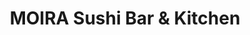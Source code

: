 ---
layout: place
title: "MOIRA Sushi Bar & Kitchen"
permalink: /arizona/phoenix/moira-sushi-bar-kitchen.html
stateAbbr: AZ
stateName: Arizona
cityName: Phoenix
place_id: ChIJPT7v6RcSK4cRFIF4tM8gJA0
photos:
  - name: >-
      places/ChIJPT7v6RcSK4cRFIF4tM8gJA0/photos/AeeoHcIJ-MFp3f6rTn1jK8N7WA-McUbaXg0A18fJ8-s13l0uJ8h-ACTsvEWYSUg3Tiq_eGRpLQu-MGfz3-q9nOmrIPAkDojf-GTozXOhjYS8DYOrjz4w6Yx0Npqd6vd9xlkKodLGeaY7hdm4Ly-bHia8suWGm_juH38XCNS434MhJEannDa_IXgABK3X8peAF-gWzJHjwryIuijCdiafMJwy07wX71ktozMQhTWsOOulfgNK3He1WHFFhWz0AZE6h5YUd0cGHKQVLcRodhO7-sq33VA19su9o_5xcxcbv45rE8r8cg
    widthPx: 3024
    heightPx: 1696
    authorAttributions:
      - displayName: MOIRA Sushi Bar & Kitchen
        uri: https://maps.google.com/maps/contrib/115814601748128443090
        photoUri: >-
          https://lh3.googleusercontent.com/a-/ALV-UjWZXbJcrTbvZ95lNnN5mo5fA2PNRdXPY3wfWsvh-6yxds1cbmLL=s100-p-k-no-mo
    flagContentUri: >-
      https://www.google.com/local/imagery/report/?cb_client=maps_api_places.places_api&image_key=!1e10!2sAF1QipP6SpVIgocYrcDMDS4VnGEh1gRcXzFm_slyQKTY&hl=en-US
    googleMapsUri: >-
      https://www.google.com/maps/place//data=!3m4!1e2!3m2!1sAF1QipP6SpVIgocYrcDMDS4VnGEh1gRcXzFm_slyQKTY!2e10!4m2!3m1!1s0x872b1217e9ef3e3d:0xd2420cfb4788114
  - name: >-
      places/ChIJPT7v6RcSK4cRFIF4tM8gJA0/photos/AeeoHcJg2q2c57KuWaAYSw9UxV_prxqdNxqe5ASgFEKrgJ7lXzKORTBlsH_MCjYmJaW80Ufr_c1WXDi8OdMemRf334UU8iH6Th2Jhu8l19a2fLAmT1A3fO6pj1vz-gPyQDlyjxBqsiE7ZOx1ctqmlWXvuhVwG9KGLTY75k9ORFdRSju8WgBIE78uUFc26BbLGcDtof152EaOSKuMmta0oudFr93mejm4-9aYKVqjyq5hmNLSMahdxR2rMIhK-8CVYL0-uwdmyCrvgKqnmh7pqL47gzUGFOVgV2KQS9L7lN7zRhIMEQ
    widthPx: 3264
    heightPx: 3264
    authorAttributions:
      - displayName: MOIRA Sushi Bar & Kitchen
        uri: https://maps.google.com/maps/contrib/115814601748128443090
        photoUri: >-
          https://lh3.googleusercontent.com/a-/ALV-UjWZXbJcrTbvZ95lNnN5mo5fA2PNRdXPY3wfWsvh-6yxds1cbmLL=s100-p-k-no-mo
    flagContentUri: >-
      https://www.google.com/local/imagery/report/?cb_client=maps_api_places.places_api&image_key=!1e10!2sAF1QipOc66FKZ_bYLP21EWmUJ0adEcVp7rlMwI1X25D_&hl=en-US
    googleMapsUri: >-
      https://www.google.com/maps/place//data=!3m4!1e2!3m2!1sAF1QipOc66FKZ_bYLP21EWmUJ0adEcVp7rlMwI1X25D_!2e10!4m2!3m1!1s0x872b1217e9ef3e3d:0xd2420cfb4788114
  - name: >-
      places/ChIJPT7v6RcSK4cRFIF4tM8gJA0/photos/AeeoHcJC7oWof0SyXfXnuS-qatRBq5aNul230EZzTMEXygkCY74-d1CE--qzpRLDpFRhCMkKVP2-VfZLmzseN_2OUkZjRtwDUrg4fIqiDWxLZgPwwldqDpph5w8u9UDF-J5vV4vjVX45ef0Ic2Z-59A0iQ1eLXpbjSmx0Se-3QBeuRToZ4h7Evf15R39U5lFxwu2r4nNdaBtaxJ-8ch4campoypMnQMz5dIym-gkiU0pddry4fd_CtNaz2u3oiPglMcmqac2cMN8vqob8Q_E7H3o_ytVxmRkhnIo3rMpQ_gnuC5wvQz3MZVri92Sm7Y3dyz3GpSnyzGaSLEGwSQrcbKeuSULDdF4dc05r1l7TgQWwysmhrd7zbUS4NeHJX-iq6VPkYySF66BJzvqoXv7vIGUyfmK5AniL4Rc4wumlusCrWQi9y8
    widthPx: 3024
    heightPx: 4032
    authorAttributions:
      - displayName: rafael rosa
        uri: https://maps.google.com/maps/contrib/103457053291425297936
        photoUri: >-
          https://lh3.googleusercontent.com/a/ACg8ocJkReLo6Nu3ygqr4eSw_iq0R0yFOuckbaw5Ll9rm3RpP0aKsg=s100-p-k-no-mo
    flagContentUri: >-
      https://www.google.com/local/imagery/report/?cb_client=maps_api_places.places_api&image_key=!1e10!2sCIHM0ogKEICAgMCwi5W1xQE&hl=en-US
    googleMapsUri: >-
      https://www.google.com/maps/place//data=!3m4!1e2!3m2!1sCIHM0ogKEICAgMCwi5W1xQE!2e10!4m2!3m1!1s0x872b1217e9ef3e3d:0xd2420cfb4788114
  - name: >-
      places/ChIJPT7v6RcSK4cRFIF4tM8gJA0/photos/AeeoHcJh-CswHLKcfXlZjGWHmiGP8nyPgfbNdoE2NN-L0kWv__gRap79j_XMlDcuyvHYhMWkMXeaFug067vMM52fZMyuG4TivE2oQ9YC-Z-TN_HDuP25OdnETyccEg79f8FLudNWan75xBj389rEcrnmVPq1agvNCX8bVzXfilXQgwXaIv80OGGerg-jFeRUNSfcHyvsL9mCRfaIADDW6QyB9YWorN6pIvydJfv8S_dwLC3ybMTP8SqrwkRnoOAeTPhVYyn860K4RePLbDxar85Hv5XXjegkaS2AXH-SckX84FffXx82ctPjhhWc0nklHzBQO2gL1UwAEUyNSfi3-98KBpSmenf6mrtIZqtUK9AVlX1gDN9EOW4u7erKzwlQE7FgpffKIeTo79wBfQxpW_flINmCZEsV9wdbobfvCQXoBAbyag
    widthPx: 4800
    heightPx: 3600
    authorAttributions:
      - displayName: Jimmy Durden
        uri: https://maps.google.com/maps/contrib/104121368894637847770
        photoUri: >-
          https://lh3.googleusercontent.com/a-/ALV-UjU0ycXdsZTwiq3bxXlBCXRisU7APIUYAe1Ke_JscvczttVbpLgx=s100-p-k-no-mo
    flagContentUri: >-
      https://www.google.com/local/imagery/report/?cb_client=maps_api_places.places_api&image_key=!1e10!2sCIHM0ogKEICAgMCQnsjhCA&hl=en-US
    googleMapsUri: >-
      https://www.google.com/maps/place//data=!3m4!1e2!3m2!1sCIHM0ogKEICAgMCQnsjhCA!2e10!4m2!3m1!1s0x872b1217e9ef3e3d:0xd2420cfb4788114
  - name: >-
      places/ChIJPT7v6RcSK4cRFIF4tM8gJA0/photos/AeeoHcKVnNVke8HSqoLmU1aDdeJ3RHSZjWsYN6g4FZHEPn7voQxWfM3F3iYJETUQYaWfwq73TfNAt6T7v0cfhW9Z8tFtl8A7fp-gJOFWvkkz1Iq6PAJRCDO4yzipaOjyFsjr_FmIE9sRhD1iQj0C8xOJ4juogU-GZWn6F2I-QQfqwpJ3EqxaJvZprKAx3KTRDTpkzc2zehIa_i75G8TnEIcOX4vjEyiD2_K6P6rfyCgls7H1vCq6_z6FSnQeZJGoe5I3IXDBnmFfHfZmvJSV-TQrPmHKYHJaEQV7Z9NxMKzpGGwozoqaz0JfXjxbCP51jT8xo-G6IaP6SKFsYUyM1VnnOn_RV0a2aGL1Kc1JR5KBuVwCL1Ez0evk38cMp8lwm_Q324fJyWOl9vnzAtkvG7P2gsMq9S0gdqqpsR1sfvKPQRhCkQ
    widthPx: 4000
    heightPx: 3000
    authorAttributions:
      - displayName: Ahmed Khiari
        uri: https://maps.google.com/maps/contrib/103546193087057900840
        photoUri: >-
          https://lh3.googleusercontent.com/a-/ALV-UjVw7dayDWTtUTRIJ0D9znNrAeCD31rEqBi9SegLBkTUpec1nh3D=s100-p-k-no-mo
    flagContentUri: >-
      https://www.google.com/local/imagery/report/?cb_client=maps_api_places.places_api&image_key=!1e10!2sCIHM0ogKEICAgIC-soPsPw&hl=en-US
    googleMapsUri: >-
      https://www.google.com/maps/place//data=!3m4!1e2!3m2!1sCIHM0ogKEICAgIC-soPsPw!2e10!4m2!3m1!1s0x872b1217e9ef3e3d:0xd2420cfb4788114
  - name: >-
      places/ChIJPT7v6RcSK4cRFIF4tM8gJA0/photos/AeeoHcJJH91Z3AXcLsLGiidVfqgCYx1dY22h6j0IBT9E2PFlVq3xBh6AMQHbE9fvTGgv0p0bHWjPjMVucvO4gon9Yo106FyQLi_6NAP3p8X7BAxPzjXeVH5SaoVBFBhpS7gSPeR2mkhQjvAPrD4aee_dyG-lqEbAJ-rlxJ-lOXsz9qDgeRTuaUfkCVTHI_zIv2kTuVKL5eteoV71twBXGUkJHHyerbiQ9WBWiksTS6LS8_K2wIalFStjQVX5qL6P_bgbxPvQCwHIsSKvVeVw-X-8qZQZ1LQ31_xOPjkueuAeYzr_8Hma1FMsxAgMUI3BDqTXilmzecGjlm-8eg12IN_DuzYX_0W8gy1pMq0hdNc91YFcZTS_yef-tUZY0Hr6rI5Tk_MCgGQkr0h-TccvLuA3uYv1rFz4eEG9g3Ze88rbS5O12ZQ
    widthPx: 3024
    heightPx: 4032
    authorAttributions:
      - displayName: Sarah Ager
        uri: https://maps.google.com/maps/contrib/116271358890188580107
        photoUri: >-
          https://lh3.googleusercontent.com/a-/ALV-UjXzEx378VNkMa1vkQ_B0mgpIhzu8pICZ6kxLePORUKW7_TGGzQL=s100-p-k-no-mo
    flagContentUri: >-
      https://www.google.com/local/imagery/report/?cb_client=maps_api_places.places_api&image_key=!1e10!2sCIHM0ogKEICAgIDZzsq7rwE&hl=en-US
    googleMapsUri: >-
      https://www.google.com/maps/place//data=!3m4!1e2!3m2!1sCIHM0ogKEICAgIDZzsq7rwE!2e10!4m2!3m1!1s0x872b1217e9ef3e3d:0xd2420cfb4788114
  - name: >-
      places/ChIJPT7v6RcSK4cRFIF4tM8gJA0/photos/AeeoHcJHUMxfc_B0QxjMXqVgvnOLgs9_MirqVK3Tdsq0tqmoVeE1RHP96hUfh5Ogr4Pi7pOOho4o0lCO1vkI5BqzMQjhltSw1swiY8sS5XLZyCQ4xZyXF2no2yBEXj2XKlyYtEi5eiOdewX0eVyyFqDOAihccYjjmPjKL9Vs15UBpUyKDXewLK7e3EcrY15NHIe5ZyLpeZBHxGvgs8ycT7cAAXpOYapEvYc_O77OK5ZnKi8IEaWOEoJETcCrER_jR_DD4PPFr2jSOTc6YQKFuf8jVwFrMEG1NQiBhjk3o47fF9wtZGcoFsDnATT_JAliTqUBJm2M_eRIw1ip0OnJ2WqLYE8cc9gUCfSX-eOv_VqPqJXmvKPN0s0X9ix02Y7esrWqcLQ6n4XCqXFJKxFk5qK-h6TiJSNmADA0dXhFUye3kTgrwtA
    widthPx: 4032
    heightPx: 3024
    authorAttributions:
      - displayName: Anwer Salameh
        uri: https://maps.google.com/maps/contrib/116246497102668941632
        photoUri: >-
          https://lh3.googleusercontent.com/a-/ALV-UjVklqfoqznsS-Vj8fGrLeoMUsMYgUla7Q3_8Ze036KRdQdqHALCeg=s100-p-k-no-mo
    flagContentUri: >-
      https://www.google.com/local/imagery/report/?cb_client=maps_api_places.places_api&image_key=!1e10!2sCIHM0ogKEICAgIDE-IjzzQE&hl=en-US
    googleMapsUri: >-
      https://www.google.com/maps/place//data=!3m4!1e2!3m2!1sCIHM0ogKEICAgIDE-IjzzQE!2e10!4m2!3m1!1s0x872b1217e9ef3e3d:0xd2420cfb4788114
  - name: >-
      places/ChIJPT7v6RcSK4cRFIF4tM8gJA0/photos/AeeoHcJS3mvIhNioN44Tc8zzK1O5kS-Cx8jxWDBE0laX9sRn9YDBzf5nE2p_jivg9OTguhX-D0VyNhEZ_8tLXQzv3_9_z8ScGHIDTBfbsgG6IFJ3MeQw2pWPaNxCFxOqBJsRnqLvaKA3_8rt6l-MKkv661RrA5vVSLlpckaAI9N6G06jkOWHYFL27MjKYDmcbU1PstmRA-7JTfrq8pViGNGM2qD_tyrUspzZytOz-8U1rUYu67YKLGW4-tcjjINluTt7tZ6O5OxG5WZmLWS0qUxPjHqcf7PYmcRGr--auqItijYTzc9TJh8kQC3Yp4kbxQuveZLm1jFxUSH6eKYvWC0UvQ2IqC2bH9YNHAF6vs0h8mHruItJE6FFIUJyTUx3M0Fg40SeUYkKqNzjnDn7F71qLQlbe4Mf9KjEgBMVRQfujHmNqCE
    widthPx: 4000
    heightPx: 3000
    authorAttributions:
      - displayName: LaTonyia Roberts
        uri: https://maps.google.com/maps/contrib/113699962401002853725
        photoUri: >-
          https://lh3.googleusercontent.com/a-/ALV-UjVh-cQ8x4ifTEqlP2Yfq0jnSfNKGcDH2qfxUUvf6vPy97eyiPfI=s100-p-k-no-mo
    flagContentUri: >-
      https://www.google.com/local/imagery/report/?cb_client=maps_api_places.places_api&image_key=!1e10!2sCIHM0ogKEICAgID10YXF_wE&hl=en-US
    googleMapsUri: >-
      https://www.google.com/maps/place//data=!3m4!1e2!3m2!1sCIHM0ogKEICAgID10YXF_wE!2e10!4m2!3m1!1s0x872b1217e9ef3e3d:0xd2420cfb4788114
  - name: >-
      places/ChIJPT7v6RcSK4cRFIF4tM8gJA0/photos/AeeoHcJbcEq0Rolayw9POGLJ1086gm7RNO9KgxuHxa3_l1dFdToWMewnM8Ob0wk2hQRSKNwmIbH2BbAV3JZhdTvDUNRYAZ1Ae39H0p5Sjl7GLkmy4Q7eAnEwHilunxmT-D_Jw6HwI7NWvNZJGhDGMjE5vSgQo3n1MFeUtyP4X3UShSLakY_dOLISZx4kdGeP5kEv4ubXUKkyVgzMuC1I2JDkMq_h-MAZcZliwm4KB11Zba7EWNpAEZG9cl3MFtTF-R8F5g5lOy7WwkMNx1HyaAiFEFkNcrPMmAX0uQlHeUinw6ZCSRXq3nLFGJGGJCvLzs_GTYlGpABXeWH0NYAl7avp2kMR8dbqrH200we4n939Ym3DPfkrvwqkMvQhYNMj3rCTBSKJUC1a-F_YLtOw5pE9ZTU4lIWr_l8Pxr2P9r4GQpvIJM7-
    widthPx: 4032
    heightPx: 3024
    authorAttributions:
      - displayName: John Stoltenberg
        uri: https://maps.google.com/maps/contrib/114732294445916972406
        photoUri: >-
          https://lh3.googleusercontent.com/a-/ALV-UjUgmQZF5UHHWW5nluNx5S_-5xQtYk4bA8uG1SAt57C117iuTUn_=s100-p-k-no-mo
    flagContentUri: >-
      https://www.google.com/local/imagery/report/?cb_client=maps_api_places.places_api&image_key=!1e10!2sCIHM0ogKEICAgICOn9Pp7QE&hl=en-US
    googleMapsUri: >-
      https://www.google.com/maps/place//data=!3m4!1e2!3m2!1sCIHM0ogKEICAgICOn9Pp7QE!2e10!4m2!3m1!1s0x872b1217e9ef3e3d:0xd2420cfb4788114
  - name: >-
      places/ChIJPT7v6RcSK4cRFIF4tM8gJA0/photos/AeeoHcKsCkQbysNb8cEVrT-KAss2NKPX8nQnzTKnttKI_CxmHG448b7QrB-HSlvP7Ya-X7_-wlaCU58_hsu42Wezh4rC5WLOG9ihc8mYsjdXG5G_Aph83XMjjywMcOfM_PISuQUqDNXcL8WeZv1Tm3DkBb1rOeaZfeLpMHRbW7wZqgWt1zbd1yD-gdZp6Nr8MsRkkK38gTwN62HC4Km062xSK_e-t8Kl5zUGTRNoQMXPL-g0AWXNCDaWfp7Bb1MjPgzcThegZD8wVNndtZPfLDuK_nMDeMCN6SS1j8mxR44xhoC31yefJttgLSrQPe70WvR49RU-mX55bZEuG6CfDlaBsBHZ4R9v_hEcGzG7q8JqJgtDvUZRAoNhccxHEWcLpS8W22c1Ijpy7Xo2jYjislDThLSOoWW12d_XZvOgTE3eDl89ZQ
    widthPx: 4800
    heightPx: 2700
    authorAttributions:
      - displayName: Terry B.
        uri: https://maps.google.com/maps/contrib/116983400279357986997
        photoUri: >-
          https://lh3.googleusercontent.com/a/ACg8ocJ98aCMPgLFahhhG7J3IC1sgpAwAoQzGL_HLxIpOI3sD71qtQ=s100-p-k-no-mo
    flagContentUri: >-
      https://www.google.com/local/imagery/report/?cb_client=maps_api_places.places_api&image_key=!1e10!2sCIHM0ogKEICAgIDE7sHabA&hl=en-US
    googleMapsUri: >-
      https://www.google.com/maps/place//data=!3m4!1e2!3m2!1sCIHM0ogKEICAgIDE7sHabA!2e10!4m2!3m1!1s0x872b1217e9ef3e3d:0xd2420cfb4788114
address: 215 E McKinley St STE 102, Phoenix, AZ 85004, USA
street: 215 E McKinley St STE 102
city: Phoenix
state: AZ
zip: '85004'
country: USA
neighborhood: Evans Churchill
latitude: '33.456418'
longitude: '-112.070389'
accessibility_options:
  wheelchairAccessibleParking: true
  wheelchairAccessibleEntrance: true
  wheelchairAccessibleRestroom: true
  wheelchairAccessibleSeating: true
business_status: OPERATIONAL
name: MOIRA Sushi Bar & Kitchen
google_maps_links:
  directionsUri: >-
    https://www.google.com/maps/dir//''/data=!4m7!4m6!1m1!4e2!1m2!1m1!1s0x872b1217e9ef3e3d:0xd2420cfb4788114!3e0
  placeUri: https://maps.google.com/?cid=946917898112762132
  writeAReviewUri: >-
    https://www.google.com/maps/place//data=!4m3!3m2!1s0x872b1217e9ef3e3d:0xd2420cfb4788114!12e1
  reviewsUri: >-
    https://www.google.com/maps/place//data=!4m4!3m3!1s0x872b1217e9ef3e3d:0xd2420cfb4788114!9m1!1b1
  photosUri: >-
    https://www.google.com/maps/place//data=!4m3!3m2!1s0x872b1217e9ef3e3d:0xd2420cfb4788114!10e5
primary_type: Sushi Restaurant
opening_hours:
  regular: null
  current: null
secondary_opening_hours:
  regular:
    weekdayDescriptions: null
    type: null
  current:
    weekdayDescriptions: null
    type: null
phone: (602) 254-5085
price_level: PRICE_LEVEL_MODERATE
price_range: null
rating: '4.2'
rating_count: 992
website: >-
  http://www.moirasushi.com/?fbclid=PAZXh0bgNhZW0CMTEAAaa649UefixOUoANZmLhpTQtXhPYag95rZpEk2JIy4DcEH12iPhEbuSPVCM_aem_tlrjwTXjvuAWH4YkV1n0HQ
description: null
reviews: null
parking_options: null
payment_options: null
allow_dogs: null
curbside_pickup: null
delivery: null
dine_in: null
good_for_children: null
good_for_groups: null
good_for_sports: null
live_music: null
menu_for_children: null
outdoor_seating: null
reservable: null
restroom: null
serves_beer: null
serves_breakfast: null
serves_brunch: null
serves_cocktails: null
serves_coffee: null
serves_dinner: null
serves_dessert: null
serves_lunch: null
serves_vegetarian_food: null
serves_wine: null
takeout: null

---